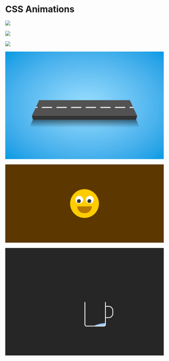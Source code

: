 # CSS Animations 

![](https://github.com/jerrylai19990120/css_animations/blob/master/projects/TypingNeonBoard/typing.gif)

![](https://github.com/jerrylai19990120/css_animations/blob/master/projects/hotCoffee/hotCoffee.gif)

![](https://github.com/jerrylai19990120/css_animations/blob/master/projects/wavingFlag/flag.gif)

![](https://github.com/jerrylai19990120/css_animations/blob/master/projects/endlessRoad/endlessRoad.gif)

![](https://github.com/jerrylai19990120/css_animations/blob/master/projects/smileyFace/smileyFace.gif)

![](https://github.com/jerrylai19990120/css_animations/blob/master/projects/waterCup/waterCup.gif)

